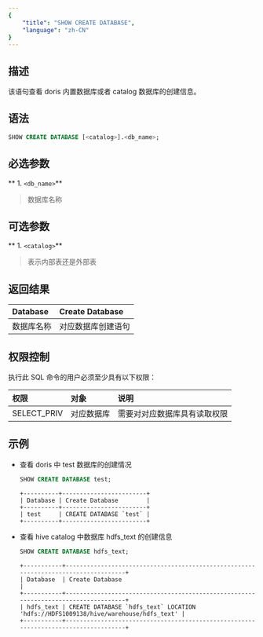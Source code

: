 ```yaml
---
{
    "title": "SHOW CREATE DATABASE",
    "language": "zh-CN"
}
---
```


<!--
Licensed to the Apache Software Foundation (ASF) under one
or more contributor license agreements.  See the NOTICE file
distributed with this work for additional information
regarding copyright ownership.  The ASF licenses this file
to you under the Apache License, Version 2.0 (the
"License"); you may not use this file except in compliance
with the License.  You may obtain a copy of the License at

  http://www.apache.org/licenses/LICENSE-2.0

Unless required by applicable law or agreed to in writing,
software distributed under the License is distributed on an
"AS IS" BASIS, WITHOUT WARRANTIES OR CONDITIONS OF ANY
KIND, either express or implied.  See the License for the
specific language governing permissions and limitations
under the License.
-->


## 描述

该语句查看 doris 内置数据库或者 catalog 数据库的创建信息。

## 语法

```sql
SHOW CREATE DATABASE [<catalog>].<db_name>;
```

## 必选参数

** 1. `<db_name>`**
>  数据库名称

## 可选参数

** 1. `<catalog>`**
>  表示内部表还是外部表

## 返回结果

| Database | Create Database |
|:---------|:-----------|
| 数据库名称    | 对应数据库创建语句  |

## 权限控制

执行此 SQL 命令的用户必须至少具有以下权限：

| 权限         | 对象    | 说明             |
|:-----------|:------|:---------------|
| SELECT_PRIV | 对应数据库 | 需要对对应数据库具有读取权限 |

## 示例

- 查看 doris 中 test 数据库的创建情况

   ```sql
   SHOW CREATE DATABASE test;
   ```
  
   ```text
   +----------+------------------------+
   | Database | Create Database        |
   +----------+------------------------+
   | test     | CREATE DATABASE `test` |
   +----------+------------------------+
   ```

- 查看 hive catalog 中数据库 hdfs_text 的创建信息

   ```sql
   SHOW CREATE DATABASE hdfs_text;
   ```

   ```text
   +-----------+------------------------------------------------------------------------------------+                         
   | Database  | Create Database                                                                    |                         
   +-----------+------------------------------------------------------------------------------------+                         
   | hdfs_text | CREATE DATABASE `hdfs_text` LOCATION 'hdfs://HDFS1009138/hive/warehouse/hdfs_text' |                         
   +-----------+------------------------------------------------------------------------------------+  
   ```
